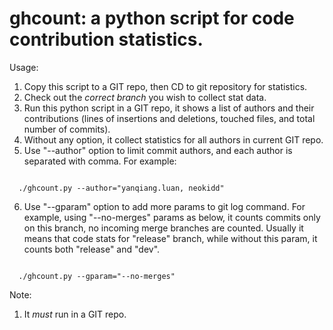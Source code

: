 # ghcount: a python script for code contribution statistics.
Usage: 
  1. Copy this script to a GIT repo, then CD to git repository for statistics.
  2. Check out the *correct branch* you wish to collect stat data.
  3. Run this python script in a GIT repo, it shows a list of authors and their contributions (lines of insertions and deletions, touched files, and total number of commits).
  4. Without any option, it collect statistics for all authors in current GIT repo.
  5. Use "--author" option to limit commit authors, and each author is separated with comma. For example:

<pre><code>
  ./ghcount.py --author="yanqiang.luan, neokidd"
</code></pre>

  6. Use "--gparam" option to add more params to git log command. For example, using "--no-merges" params as below, it counts commits only on this branch, no incoming merge branches are counted. Usually it means that code stats for "release" branch, while without this param, it counts both "release" and "dev". 

<pre><code>
  ./ghcount.py --gparam="--no-merges"
</code></pre>

Note:
  1. It *must* run in a GIT repo.

